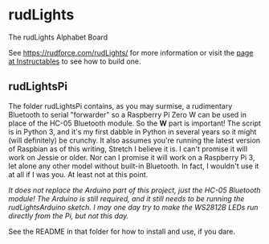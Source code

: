 # rudLights
The rudLights Alphabet Board

See https://rudforce.com/rudLights/ for more information or visit the [page at Instructables](https://www.instructables.com/id/App-controlled-Alphabet-Board-Inspired-by-Stranger/) to see how to build one.

## rudLightsPi
The folder rudLightsPi contains, as you may surmise, a rudimentary Bluetooth to serial "forwarder" so a Raspberry Pi Zero W can be used in place of the HC-05 Bluetooth module. So the __W__ part is important! The script is in Python 3, and it's my first dabble in Python in several years so it might (will definitely) be crunchy. It also assumes you're running the latest version of Raspbian as of this writing, Stretch I believe it is. I can't promise it will work on Jessie or older. Nor can I promise it will work on a Raspberry Pi 3, let alone any other model without built-in Bluetooth. In fact, I wouldn't use it at all if I was you. At least not at this point.

*It does not replace the Arduino part of this project, just the HC-05 Bluetooth module! The Arduino is still required, and it still needs to be running the rudLightsArduino sketch. I may one day try to make the WS2812B LEDs run directly from the Pi, but not this day.*

See the README in that folder for how to install and use, if you dare.
